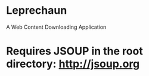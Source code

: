 Leprechaun
==========

A Web Content Downloading Application

Requires JSOUP in the root directory: http://jsoup.org
=======
